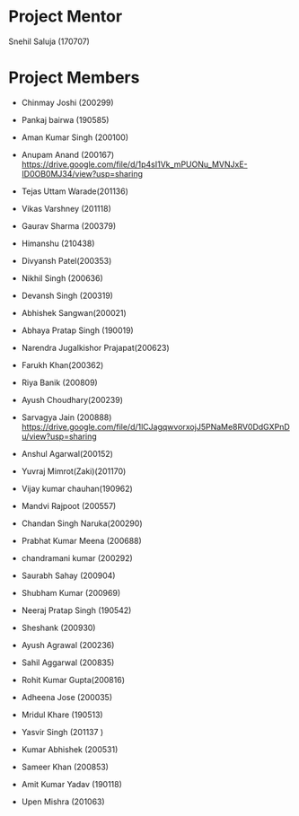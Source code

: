 # Project Mentor

Snehil Saluja (170707)

# Project Members

- Chinmay Joshi (200299)

- Pankaj bairwa (190585)

- Aman Kumar Singh (200100)

- Anupam Anand (200167)
https://drive.google.com/file/d/1p4sI1Vk_mPUONu_MVNJxE-ID0OB0MJ34/view?usp=sharing
- Tejas Uttam Warade(201136)

- Vikas Varshney (201118)

- Gaurav Sharma (200379)

- Himanshu (210438)

- Divyansh Patel(200353)

- Nikhil Singh (200636)

- Devansh Singh (200319)

- Abhishek Sangwan(200021)

- Abhaya Pratap Singh (190019)

- Narendra Jugalkishor Prajapat(200623)

- Farukh Khan(200362)

- Riya Banik (200809)

- Ayush Choudhary(200239)

- Sarvagya Jain (200888) https://drive.google.com/file/d/1lCJagqwvorxojJ5PNaMe8RV0DdGXPnDu/view?usp=sharing

- Anshul Agarwal(200152)

- Yuvraj Mimrot(Zaki)(201170)

- Vijay kumar chauhan(190962)

- Mandvi Rajpoot (200557)

- Chandan Singh Naruka(200290)

- Prabhat Kumar Meena (200688)

- chandramani kumar (200292)

- Saurabh Sahay (200904)

- Shubham Kumar (200969)

- Neeraj Pratap Singh (190542)

- Sheshank (200930)

- Ayush Agrawal (200236)

- Sahil Aggarwal (200835)

- Rohit Kumar Gupta(200816)

- Adheena Jose (200035)

- Mridul Khare (190513)

- Yasvir Singh (201137 )

- Kumar Abhishek (200531)

- Sameer Khan (200853)

- Amit Kumar Yadav (190118)

- Upen Mishra (201063)





